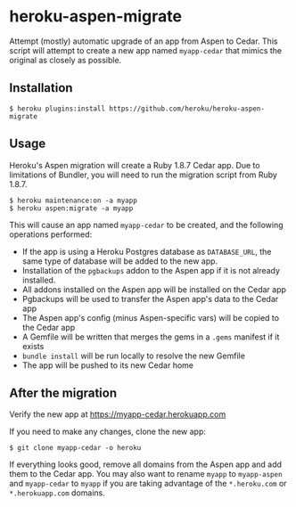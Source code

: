 # heroku-aspen-migrate

Attempt (mostly) automatic upgrade of an app from Aspen to Cedar. This script will attempt to create a new app named `myapp-cedar` that mimics the original as closely as possible.

## Installation

    $ heroku plugins:install https://github.com/heroku/heroku-aspen-migrate

## Usage

Heroku's Aspen migration will create a Ruby 1.8.7 Cedar app. Due to limitations of Bundler, you will need to run the migration script from Ruby 1.8.7.

    $ heroku maintenance:on -a myapp
    $ heroku aspen:migrate -a myapp

This will cause an app named `myapp-cedar` to be created, and the following operations performed:

* If the app is using a Heroku Postgres database as `DATABASE_URL`, the same type of database will be added to the new app.
* Installation of the `pgbackups` addon to the Aspen app if it is not already installed.
* All addons installed on the Aspen app will be installed on the Cedar app
* Pgbackups will be used to transfer the Aspen app's data to the Cedar app
* The Aspen app's config (minus Aspen-specific vars) will be copied to the Cedar app
* A Gemfile will be written that merges the gems in a `.gems` manifest if it exists
* `bundle install` will be run locally to resolve the new Gemfile
* The app will be pushed to its new Cedar home

## After the migration

Verify the new app at https://myapp-cedar.herokuapp.com

If you need to make any changes, clone the new app:

    $ git clone myapp-cedar -o heroku

If everything looks good, remove all domains from the Aspen app and add them to the Cedar app. You may also want to rename `myapp` to `myapp-aspen` and `myapp-cedar` to `myapp` if you are taking advantage of the `*.heroku.com` or `*.herokuapp.com` domains.
